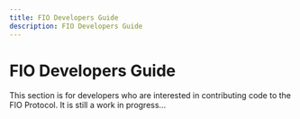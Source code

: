 ```yaml
---
title: FIO Developers Guide
description: FIO Developers Guide
---
```


# FIO Developers Guide

This section is for developers who are interested in contributing code to the FIO Protocol. It is still a work in progress...

